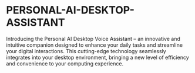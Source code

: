 # PERSONAL-AI-DESKTOP-ASSISTANT
Introducing the Personal AI Desktop Voice Assistant – an innovative and intuitive companion designed to enhance your daily tasks and streamline your digital interactions. This cutting-edge technology seamlessly integrates into your desktop environment, bringing a new level of efficiency and convenience to your computing experience.
